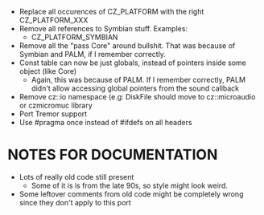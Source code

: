 * Replace all occurences of CZ_PLATFORM with the right CZ_PLATFORM_XXX 
* Remove all references to Symbian stuff. Examples:
    * CZ_PLATFORM_SYMBIAN
* Remove all the "pass Core" around bullshit. That was because of Symbian and PALM, if I remember correctly.
* Const table can now be just globals, instead of pointers inside some object (like Core)
    * Again, this was because of PALM. If I remember correctly, PALM didn't allow accessing global pointers from the sound callback
* Remove cz::io namespace (e.g: DiskFile should move to cz::microaudio or czmicromuc library
* Port Tremor support
* Use #pragma once instead of #ifdefs on all headers


# NOTES FOR DOCUMENTATION

* Lots of really old code still present
    * Some of it is is from the late 90s, so style might look weird.
* Some leftover comments from old code might be completely wrong since they don't apply to this port

